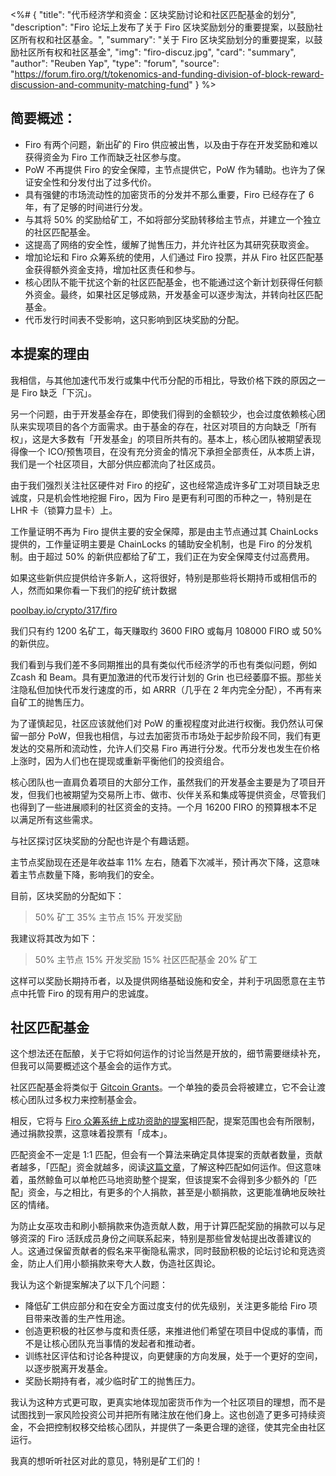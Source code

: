 <%# {
  "title": "代币经济学和资金：区块奖励讨论和社区匹配基金的划分",
  "description": "Firo 论坛上发布了关于 Firo 区块奖励划分的重要提案，以鼓励社区所有权和社区基金。",
  "summary": "关于 Firo 区块奖励划分的重要提案，以鼓励社区所有权和社区基金",
  "img": "firo-discuz.jpg",
  "card": "summary",
  "author": "Reuben Yap",
  "type": "forum",
  "source": "https://forum.firo.org/t/tokenomics-and-funding-division-of-block-reward-discussion-and-community-matching-fund"
} %>

## 简要概述：

* Firo 有两个问题，新出矿的 Firo 供应被出售，以及由于存在开发奖励和难以获得资金为 Firo 工作而缺乏社区参与度。
* PoW 不再提供 Firo 的安全保障，主节点提供它，PoW 作为辅助。也许为了保证安全性和分发付出了过多代价。
* 具有强健的市场流动性的加密货币的分发并不那么重要，Firo 已经存在了 6 年，有了足够的时间进行分发。
* 与其将 50% 的奖励给矿工，不如将部分奖励转移给主节点，并建立一个独立的社区匹配基金。
* 这提高了网络的安全性，缓解了抛售压力，并允许社区为其研究获取资金。
* 增加论坛和 Firo 众筹系统的使用，人们通过 Firo 投票，并从 Firo 社区匹配基金获得额外资金支持，增加社区责任和参与。
* 核心团队不能干扰这个新的社区匹配基金，也不能通过这个新计划获得任何额外资金。最终，如果社区足够成熟，开发基金可以逐步淘汰，并转向社区匹配基金。
* 代币发行时间表不受影响，这只影响到区块奖励的分配。

## 本提案的理由

我相信，与其他加速代币发行或集中代币分配的币相比，导致价格下跌的原因之一是 Firo 缺乏「下沉」。

另一个问题，由于开发基金存在，即使我们得到的金额较少，也会过度依赖核心团队来实现项目的各个方面需求。由于基金的存在，社区对项目的方向缺乏「所有权」，这是大多数有「开发基金」的项目所共有的。基本上，核心团队被期望表现得像一个 ICO/预售项目，在没有充分资金的情况下承担全部责任，从本质上讲，我们是一个社区项目，大部分供应都流向了社区成员。

由于我们强烈关注社区硬件对 Firo 的挖矿，这也经常造成许多矿工对项目缺乏忠诚度，只是机会性地挖掘 Firo，因为 Firo 是更有利可图的币种之一，特别是在 LHR 卡（锁算力显卡）上。

工作量证明不再为 Firo 提供主要的安全保障，那是由主节点通过其 ChainLocks 提供的，工作量证明主要是 ChainLocks 的辅助安全机制，也是 Firo 的分发机制。由于超过 50% 的新供应都给了矿工，我们正在为安全保障支付过高费用。

如果这些新供应提供给许多新人，这将很好，特别是那些将长期持币或相信币的人，然而如果你看一下我们的挖矿统计数据

[poolbay.io/crypto/317/firo](https://poolbay.io/crypto/317/firo)

我们只有约 1200 名矿工，每天赚取约 3600 FIRO 或每月 108000 FIRO 或 50% 的新供应。

我们看到与我们差不多同期推出的具有类似代币经济学的币也有类似问题，例如 Zcash 和 Beam。具有更加激进的代币发行计划的 Grin 也已经萎靡不振。那些关注隐私但加快代币发行速度的币，如 ARRR（几乎在 2 年内完全分配），不再有来自矿工的抛售压力。

为了谨慎起见，社区应该就他们对 PoW 的重视程度对此进行权衡。我仍然认可保留一部分 PoW，但我也相信，与过去加密货币市场处于起步阶段不同，我们有更发达的交易所和流动性，允许人们交易 Firo 再进行分发。代币分发也发生在价格上涨时，因为人们也在提现或重新平衡他们的投资组合。

核心团队也一直肩负着项目的大部分工作，虽然我们的开发基金主要是为了项目开发，但我们也被期望为交易所上市、做市、伙伴关系和集成等提供资金，尽管我们也得到了一些进展顺利的社区资金的支持。一个月 16200 FIRO 的预算根本不足以满足所有这些需求。

与社区探讨区块奖励的分配也许是个有趣话题。

主节点奖励现在还是年收益率 11% 左右，随着下次减半，预计再次下降，这意味着主节点数量下降，影响我们的安全。

目前，区块奖励的分配如下：

> 50% 矿工
> 35% 主节点
> 15% 开发奖励

我建议将其改为如下：

> 50% 主节点
> 15% 开发奖励
> 15% 社区匹配基金
> 20% 矿工

这样可以奖励长期持币者，以及提供网络基础设施和安全，并利于巩固愿意在主节点中托管 Firo 的现有用户的忠诚度。

## 社区匹配基金

这个想法还在酝酿，关于它将如何运作的讨论当然是开放的，细节需要继续补充，但我可以简要概述这个基金会的运作方式。

社区匹配基金将类似于 [Gitcoin Grants](https://gitcoin.co/grants/12/gitcoin-grants-official-matching-pool-fund)。一个单独的委员会将被建立，它不会让渡核心团队过多权力来控制基金会。

相反，它将与 [Firo 众筹系统上成功资助的提案](https://fcs.firo.org/)相匹配，提案范围也会有所限制，通过捐款投票，这意味着投票有「成本」。

匹配资金不一定是 1:1 匹配，但会有一个算法来确定具体提案的贡献者数量，贡献者越多，「匹配」资金就越多，阅读[这篇文章](https://gitcoin.co/blog/gitcoin-grants-quadratic-funding-for-the-world/)，了解这种匹配如何运作。但这意味着，虽然鲸鱼可以单枪匹马地资助整个提案，但该提案不会得到多少额外的「匹配」资金，与之相比，有更多的个人捐款，甚至是小额捐款，这更能准确地反映社区的情绪。

为防止女巫攻击和刷小额捐款来伪造贡献人数，用于计算匹配奖励的捐款可以与足够资深的 Firo 活跃成员身份之间联系起来，特别是那些曾发帖提出改善建议的人。这通过保留贡献者的假名来平衡隐私需求，同时鼓励积极的论坛讨论和竞选资金，防止人们用小额捐款来夸大人数，伪造社区舆论。

我认为这个新提案解决了以下几个问题：

* 降低矿工供应部分和在安全方面过度支付的优先级别，关注更多能给 Firo 项目带来改善的生产性用途。
* 创造更积极的社区参与度和责任感，来推进他们希望在项目中促成的事情，而不是让核心团队充当事情的发起者和推动者。
* 训练社区评估和讨论各种提议，向更健康的方向发展，处于一个更好的空间，以逐步脱离开发基金。
* 奖励长期持有者，减少临时矿工的抛售压力。

我认为这种方式更可取，更真实地体现加密货币作为一个社区项目的理想，而不是试图找到一家风险投资公司并把所有赌注放在他们身上。这也创造了更多可持续资金，不会把控制权移交给核心团队，并提供了一条更合理的途径，使其完全由社区运行。

我真的想听听社区对此的意见，特别是矿工们的！
